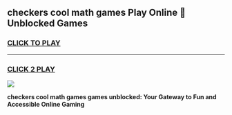 
## checkers cool math games Play Online 👋 Unblocked Games
<h3>
<a href="https://news.freeplayer.one?title=checkers_cool_math_games&ref=17CMG">CLICK TO PLAY</a></h3>
<hr>

<h3>
<a href="https://news.freeplayer.one?title=checkers_cool_math_games&ref=17CMG">CLICK 2 PLAY</a>
  
</h3>

<a href="https://news.freeplayer.one?title=checkers_cool_math_games&ref=17CMG/"><img src="https://clearcache.store/games.png"></a>


**checkers cool math games games unblocked: Your Gateway to Fun and Accessible Online Gaming**
